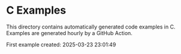 # C Examples

This directory contains automatically generated code examples in C.
Examples are generated hourly by a GitHub Action.

First example created: 2025-03-23 23:01:49
